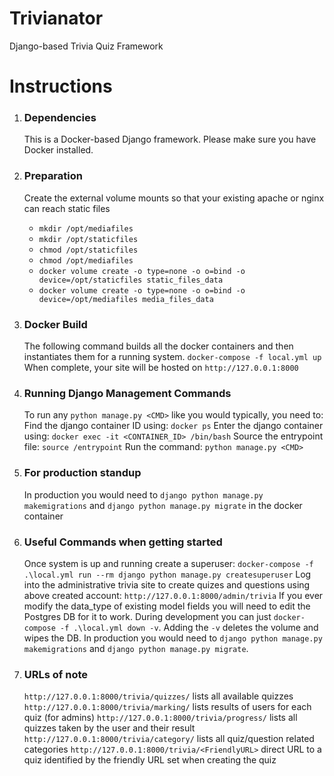 # Trivianator
Django-based Trivia Quiz Framework

# Instructions

1) ### Dependencies
   This is a Docker-based Django framework. Please make sure you have Docker installed.

3) ### Preparation
   Create the external volume mounts so that your existing apache or nginx can reach static files
   * `mkdir /opt/mediafiles`
   * `mkdir /opt/staticfiles`
   * `chmod /opt/staticfiles`
   * `chmod /opt/mediafiles`
   * `docker volume create -o type=none -o o=bind -o device=/opt/staticfiles static_files_data`
   * `docker volume create -o type=none -o o=bind -o device=/opt/mediafiles media_files_data`

4) ### Docker Build
   The following command builds all the docker containers and then instantiates them for a running system.
   `docker-compose -f local.yml up`
   When complete, your site will be hosted on `http://127.0.0.1:8000`

5) ### Running Django Management Commands
   To run any `python manage.py <CMD>` like you would typically, you need to:
   Find the django container ID using: `docker ps`
   Enter the django container using: `docker exec -it <CONTAINER_ID> /bin/bash`
   Source the entrypoint file: `source /entrypoint`
   Run the command: `python manage.py <CMD>`

6) ### For production standup
   In production you would need to `django python manage.py makemigrations` and `django python manage.py migrate` in the docker container

6) ### Useful Commands when getting started
   Once system is up and running create a superuser:
   `docker-compose -f .\local.yml run --rm django python manage.py createsuperuser`
   Log into the administrative trivia site to create quizes and questions using above created account:
  `http://127.0.0.1:8000/admin/trivia`
   If you ever modify the data_type of existing model fields you will need to edit the Postgres DB for it to work.
   During development you can just `docker-compose -f .\local.yml down -v`. Adding the `-v` deletes the volume and wipes the DB.
   In production you would need to `django python manage.py makemigrations` and `django python manage.py migrate`.

7) ### URLs of note
   `http://127.0.0.1:8000/trivia/quizzes/` lists all available quizzes
   `http://127.0.0.1:8000/trivia/marking/` lists results of users for each quiz (for admins)
   `http://127.0.0.1:8000/trivia/progress/` lists all quizzes taken by the user and their result
   `http://127.0.0.1:8000/trivia/category/` lists all quiz/question related categories
   `http://127.0.0.1:8000/trivia/<FriendlyURL>` direct URL to a quiz identified by the friendly URL set when creating the quiz
